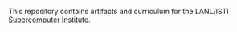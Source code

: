 
This repository contains artifacts and curriculum for the LANL/ISTI [Supercomputer Institute](https://www.lanl.gov/projects/national-security-education-center/information-science-technology/summer-schools/cscnsi/index.php).